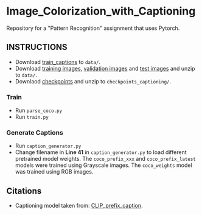 # Image_Colorization_with_Captioning
Repository for a "Pattern Recognition" assignment that uses Pytorch.

## INSTRUCTIONS
- Download [train_captions](https://drive.google.com/file/d/1D3EzUK1d1lNhD2hAvRiKPThidiVbP2K_/view?usp=sharing) to `data/`.
- Download [training images](http://images.cocodataset.org/zips/train2014.zip), [validation images](http://images.cocodataset.org/zips/val2014.zip) and [test images](http://images.cocodataset.org/zips/test2014.zip) and unzip to `data/`.
- Downlaod [checkpoints](https://drive.google.com/drive/folders/1uVuNwwoAZTdtsfwvYrqopBUY08KW-3tC?usp=sharing) and unzip to `checkpoints_captioning/`.

### Train
- Run `parse_coco.py`
- Run `train.py`

### Generate Captions
- Run `caption_generator.py`
- Change filename in **Line 41** in `caption_generator.py` to load different pretrained model weights. The `coco_prefix_xxx` and `coco_prefix_latest` models were trained using Grayscale images. The `coco_weights` model was trained using RGB images.

## Citations
- Captioning model taken from: [CLIP_prefix_caption](https://github.com/rmokady/CLIP_prefix_caption).
